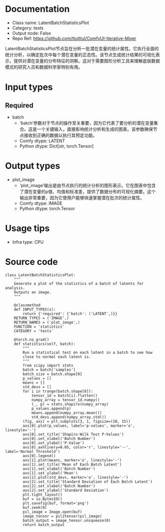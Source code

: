 # Documentation
- Class name: LatentBatchStatisticsPlot
- Category: tests
- Output node: False
- Repo Ref: https://github.com/ttulttul/ComfyUI-Iterative-Mixer

LatentBatchStatisticsPlot节点旨在分析一批潜在变量的统计属性。它执行全面的统计分析，以确定批次中每个潜在变量的正态性。该节点生成统计结果的可视化表示，提供对潜在变量的分布特征的洞察。这对于需要图形分析工具来理解底层数据模式的研究人员和数据科学家特别有用。

# Input types
## Required
- batch
    - ‘batch’参数对于节点的操作至关重要，因为它代表了要分析的潜在变量集合。这是一个关键输入，直接影响统计分析和生成的图表。该参数确保节点接收到正确的数据以执行其预定功能。
    - Comfy dtype: LATENT
    - Python dtype: Dict[str, torch.Tensor]

# Output types
- plot_image
    - ‘plot_image’输出是由节点执行的统计分析的图形表示。它在图表中包含了潜在变量的p值、均值和标准差，提供了数据分布的可视化摘要。这个输出非常重要，因为它使用户能够快速掌握潜在批次的统计属性。
    - Comfy dtype: IMAGE
    - Python dtype: torch.Tensor

# Usage tips
- Infra type: CPU

# Source code
```
class LatentBatchStatisticsPlot:
    """
    Generate a plot of the statistics of a batch of latents for analysis.
    Outputs an image.
    """

    @classmethod
    def INPUT_TYPES(s):
        return {'required': {'batch': ('LATENT',)}}
    RETURN_TYPES = ('IMAGE',)
    RETURN_NAMES = ('plot_image',)
    FUNCTION = 'statistics'
    CATEGORY = 'tests'

    @torch.no_grad()
    def statistics(self, batch):
        """
        Run a statistical test on each latent in a batch to see how
        close to normal each latent is.
        """
        from scipy import stats
        batch = batch['samples']
        batch_size = batch.shape[0]
        p_values = []
        means = []
        std_devs = []
        for i in trange(batch.shape[0]):
            tensor_1d = batch[i].flatten()
            numpy_array = tensor_1d.numpy()
            (_, p) = stats.shapiro(numpy_array)
            p_values.append(p)
            means.append(numpy_array.mean())
            std_devs.append(numpy_array.std())
        (fig, axs) = plt.subplots(3, 1, figsize=(10, 15))
        axs[0].plot(p_values, label='p-values', marker='o', linestyle='-')
        axs[0].set_title('Shapiro-Wilk Test P-Values')
        axs[0].set_xlabel('Batch Number')
        axs[0].set_ylabel('P-Value')
        axs[0].axhline(y=0.05, color='r', linestyle='--', label='Normal Threshold')
        axs[0].legend()
        axs[1].plot(means, marker='o', linestyle='-')
        axs[1].set_title('Mean of Each Batch Latent')
        axs[1].set_xlabel('Batch Number')
        axs[1].set_ylabel('Mean')
        axs[2].plot(std_devs, marker='o', linestyle='-')
        axs[2].set_title('Standard Deviation of Each Batch Latent')
        axs[2].set_xlabel('Batch Number')
        axs[2].set_ylabel('Standard Deviation')
        plt.tight_layout()
        buf = io.BytesIO()
        plt.savefig(buf, format='png')
        buf.seek(0)
        pil_image = Image.open(buf)
        image_tensor = pil2tensor(pil_image)
        batch_output = image_tensor.unsqueeze(0)
        return batch_output
```